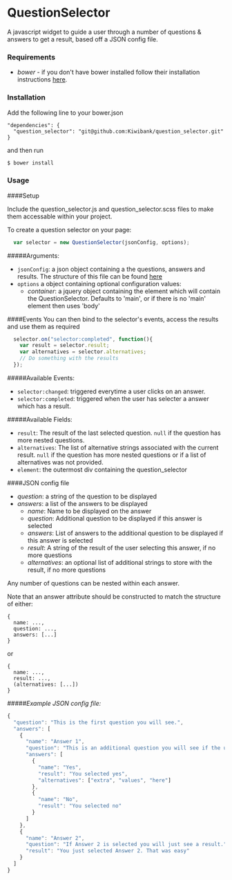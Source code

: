 # QuestionSelector

A javascript widget to guide a user through a number of questions & answers to get a result, based off a JSON config file.

### Requirements

- *bower* - if you don't have bower installed follow their installation instructions [here](http://bower.io/).

### Installation

Add the following line to your bower.json
```
"dependencies": {
  "question_selector": "git@github.com:Kiwibank/question_selector.git"
}
```

and then run

```bash
$ bower install
```

### Usage

####Setup

Include the question_selector.js and question_selector.scss files to make them accessable within your project.

To create a question selector on your page:
```javascript
  var selector = new QuestionSelector(jsonConfig, options);
```

#####Arguments:
- `jsonConfig`: a json object containing a the questions, answers and results. The structure of this file can be found [here](#json-config)
- `options` a object containing optional configuration values:
  + *container*: a jquery object containing the element which will contain the QuestionSelector. Defaults to 'main', or if there is no 'main' element then uses 'body'

####Events
You can then bind to the selector's events, access the results and use them as required

```javascript
  selector.on("selector:completed", function(){
    var result = selector.result;
    var alternatives = selector.alternatives;
    // Do something with the results
  });
```

#####Available Events:
- `selector:changed`: triggered everytime a user clicks on an answer.
- `selector:completed`: triggered when the user has selecter a answer which has a result.

#####Available Fields:
- `result`: The result of the last selected question. `null` if the question has more nested questions.
- `alternatives`: The list of alternative strings associated with the current result. `null` if the question has more nested questions or if a list of alternatives was not provided.
- `element`: the outermost div containing the question_selector

####<a name="json-config"></a>JSON config file

- *question*: a string of the question to be displayed
- *answers*: a list of the answers to be displayed
  + *name*: Name to be displayed on the answer
  + *question*: Additional question to be displayed if this answer is selected
  + *answers*: List of answers to the additional question to be displayed if this answer is selected
  + *result*: A string of the result of the user selecting this answer, if no more questions
  + *alternatives*: an optional list of additional strings to store with the result, if no more questions


Any number of questions can be nested within each answer.

Note that an answer attribute should be constructed to match the structure of either:
```
{
  name: ...,
  question: ...,
  answers: [...]
}
```

or
```
{
  name: ...,
  result: ...,
  (alternatives: [...])
}
```

#####*Example JSON config file:*

```javascript
{
  "question": "This is the first question you will see.",
  "answers": [
    {
      "name": "Answer 1",
      "question": "This is an additional question you will see if the user selects Answer 1",
      "answers": [
        {
          "name": "Yes",
          "result": "You selected yes",
          "alternatives": ["extra", "values", "here"]
        },
        {
          "name": "No",
          "result": "You selected no"
        }
      ]
    },
    {
      "name": "Answer 2",
      "question": "If Answer 2 is selected you will just see a result.",
      "result": "You just selected Answer 2. That was easy"
    }
  ]
}

```
